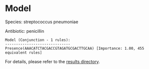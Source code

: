 
# Model

Species: streptococcus pneumoniae

Antibiotic: penicillin

```
Model (Conjunction - 1 rules):
------------------------------
Presence(AAACATCTACGACCGTAGATGCGACTTGCAA) [Importance: 1.00, 455 equivalent rules]

```

For details, please refer to the [results directory](../../../../../results/scm_b/streptococcus%20pneumoniae/penicillin/repeat_8/).

